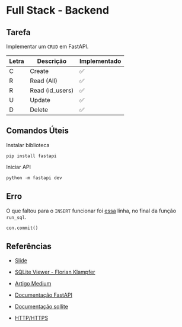 # Full Stack - Backend

## Tarefa

Implementar um `CRUD` em FastAPI.

| Letra | Descrição | Implementado |
| --- | --- | --- |
| C | Create | :white_check_mark: |
| R | Read (All) | :white_check_mark: |
| R | Read (id_users) | :white_check_mark: |
| U | Update | :white_check_mark: |
| D | Delete | :white_check_mark: |

## Comandos Úteis

Instalar biblioteca

```
pip install fastapi
```

Iniciar API

```python
python -m fastapi dev
```

## Erro

O que faltou para o `INSERT` funcionar foi [essa](./sqllite.py#L12) linha, no final da função `run_sql`.

```python
con.commit()
```

## Referências

- [Slide](https://www.canva.com/design/DAGlpCzcjpk/XaYBM2AEBjCus2TIBR9nVA/edit?utm_content=DAGlpCzcjpk&utm_campaign=designshare&utm_medium=link2&utm_source=sharebutton)

- [SQLite Viewer - Florian Klampfer](https://marketplace.visualstudio.com/items/?itemName=qwtel.sqlite-viewer)

- [Artigo Medium](https://medium.com/@guilhermehuther/back-end-basics-e9a2ed1f244a)

- [Documentação FastAPI](https://fastapi.tiangolo.com/)

- [Documentação sqllite](https://docs.python.org/3/library/sqlite3.html)

- [HTTP/HTTPS](http://developer.mozilla.org/pt-BR/docs/Web/HTTP)
